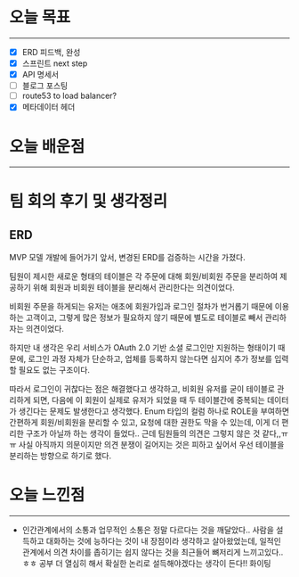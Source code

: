 # 오늘 목표

---

- [x]  ERD 피드백, 완성
- [x]  스프린트 next step
- [x]  API 명세서
- [ ]  블로그 포스팅
- [ ]  route53 to load balancer?
- [x]  메타데이터 헤더

# 오늘 배운점

---

# 팀 회의 후기 및 생각정리

## ERD

MVP 모델 개발에 들어가기 앞서, 변경된 ERD를 검증하는 시간을 가졌다.

팀원이 제시한 새로운 형태의 테이블은 각 주문에 대해 회원/비회원 주문을 분리하여 제공하기 위해 회원과 비회원 테이블을 분리해서 관리한다는 의견이었다.

비회원 주문을 하게되는 유저는 애초에 회원가입과 로그인 절차가 번거롭기 때문에 이용하는 고객이고, 그렇게 많은 정보가 필요하지 않기 때문에 별도로 테이블로 빼서 관리하자는 의견이었다.

하지만 내 생각은 우리 서비스가 OAuth 2.0 기반 소셜 로그인만 지원하는 형태이기 때문에, 로그인 과정 자체가 단순하고, 업체를 등록하지 않는다면 심지어 추가 정보를 입력할 필요도 없는 구조이다.

따라서 로그인이 귀찮다는 점은 해결했다고 생각하고, 비회원 유저를 굳이 테이블로 관리하게 되면, 다음에 이 회원이 실제로 유저가 되었을 때 두 테이블간에 중복되는 데이터가 생긴다는 문제도 발생한다고 생각했다.
Enum 타입의 컬럼 하나로 ROLE을 부여하면 간편하게 회원/비회원을 분리할 수 있고, 요청에 대한 권한도 막을 수 있는데, 이게 더 편리한 구조가 아닐까 하는 생각이 들었다.. 근데 팀원들의 의견은 그렇지 않은 것 같다,,ㅠㅠ
사실 아직까지 의문이지만 의견 분쟁이 길어지는 것은 피하고 싶어서 우선 테이블을 분리하는 방향으로 하기로 했다.

# 오늘 느낀점

---

- 인간관계에서의 소통과 업무적인 소통은 정말 다르다는 것을 깨달았다..
사람을 설득하고 대화하는 것에 능하다는 것이 내 장점이라 생각하고 살아왔었는데, 일적인 관계에서 의견 차이를 좁히기는 쉽지 않다는 것을 최근들어 뼈저리게 느끼고있다..ㅎㅎ
공부 더 열심히 해서 확실한 논리로 설득해야겠다는 생각이 든다!! 화이팅